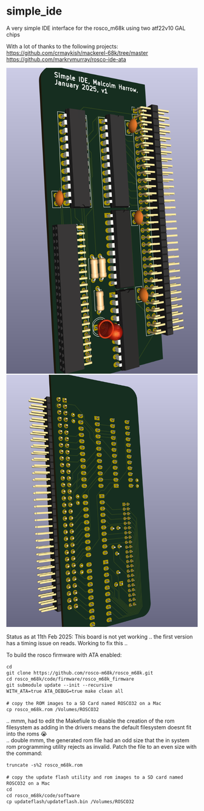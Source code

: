 # simple_ide
A very simple IDE interface for the rosco_m68k using two atf22v10 GAL chips

With a lot of thanks to the following projects:  
https://github.com/crmaykish/mackerel-68k/tree/master  
https://github.com/markrvmurray/rosco-ide-ata  

![3d model of board - front](./img/front.png)
![3d model of board - back](./img/back.png)

Status as at 11th Feb 2025: This board is not yet working .. the first version has a timing issue on reads.  Working to fix this ..  

To build the rosco firmware with ATA enabled:

    cd
    git clone https://github.com/rosco-m68k/rosco_m68k.git
    cd rosco_m68k/code/firmware/rosco_m68k_firmware
    git submodule update --init --recursive
    WITH_ATA=true ATA_DEBUG=true make clean all

    # copy the ROM images to a SD Card named ROSCO32 on a Mac
    cp rosco_m68k.rom /Volumes/ROSCO32 

.. mmm, had to edit the Makefiule to disable the creation of the rom filesystem as adding in the drivers means the default filesystem doesnt fit into the roms :sob:  
.. double mmm, the generated rom file had an odd size that the in system rom programming utility rejects as invalid.  Patch the file to an even size with the command:  
    
    truncate -s%2 rosco_m68k.rom

    # copy the update flash utility and rom images to a SD card named ROSCO32 on a Mac
    cd
    cd rosco_m68k/code/software
    cp updateflash/updateflash.bin /Volumes/ROSCO32 
